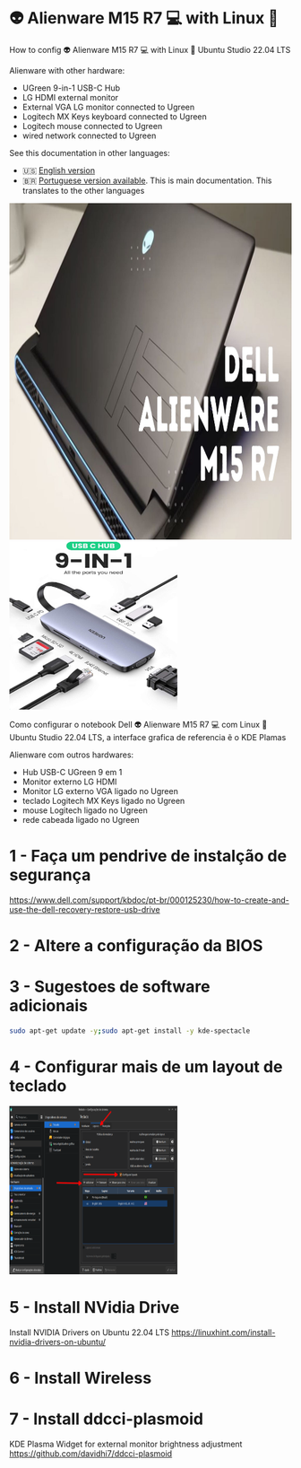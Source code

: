 # :alien: Alienware M15 R7 :computer: with Linux :penguin:
How to config :alien: Alienware M15 R7 :computer: with Linux :penguin: Ubuntu Studio 22.04 LTS 

Alienware with other hardware:
* UGreen 9-in-1 USB-C Hub
* LG HDMI external monitor
* External VGA LG monitor connected to Ugreen
* Logitech MX Keys keyboard connected to Ugreen
* Logitech mouse connected to Ugreen
* wired network connected to Ugreen

See this documentation in other languages:
- :us: [English version](README_en.md)
- :brazil: [Portuguese version available](README.md). This is main documentation. This translates to the other languages

<img src="assets/dell-alienware-m15-r7.jpg" width=600 height=600 alt="Notebook Dell AlienWare M15 R7">

<img src="assets/ugreen_hub_usb-c-9in1.jpg" width=300 height=300 alt="Hub USB-C 9in1">

Como configurar o notebook Dell :alien: Alienware M15 R7 :computer: com Linux :penguin: Ubuntu Studio 22.04 LTS, a interface grafica de referencia ẽ o KDE Plamas

Alienware com outros hardwares:
* Hub USB-C UGreen 9 em 1
* Monitor externo LG HDMI
* Monitor LG externo VGA ligado no Ugreen
* teclado Logitech MX Keys ligado no Ugreen
* mouse Logitech ligado no Ugreen
* rede cabeada ligado no Ugreen


# 1 - Faça um pendrive de instalção de segurança
https://www.dell.com/support/kbdoc/pt-br/000125230/how-to-create-and-use-the-dell-recovery-restore-usb-drive

# 2 - Altere a configuração da BIOS 

# 3 - Sugestoes de software adicionais
```bash
sudo apt-get update -y;sudo apt-get install -y kde-spectacle
```
# 4 - Configurar mais de um layout de teclado 

<img src="assets/teclado.png" width=300 height=300 alt="layout keyboard kde plasma">

# 5 - Install NVidia Drive
Install NVIDIA Drivers on Ubuntu 22.04 LTS
https://linuxhint.com/install-nvidia-drivers-on-ubuntu/

# 6 - Install Wireless

# 7 - Install ddcci-plasmoid
KDE Plasma Widget for external monitor brightness adjustment
https://github.com/davidhi7/ddcci-plasmoid


